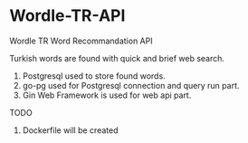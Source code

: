 # Wordle-TR-API
 Wordle TR Word Recommandation API

Turkish words are found with quick and brief web search.

1. Postgresql used to store found words.
2. go-pg used for Postgresql connection and query run part.
3. Gin Web Framework is used for web api part.

TODO

1. Dockerfile will be created
